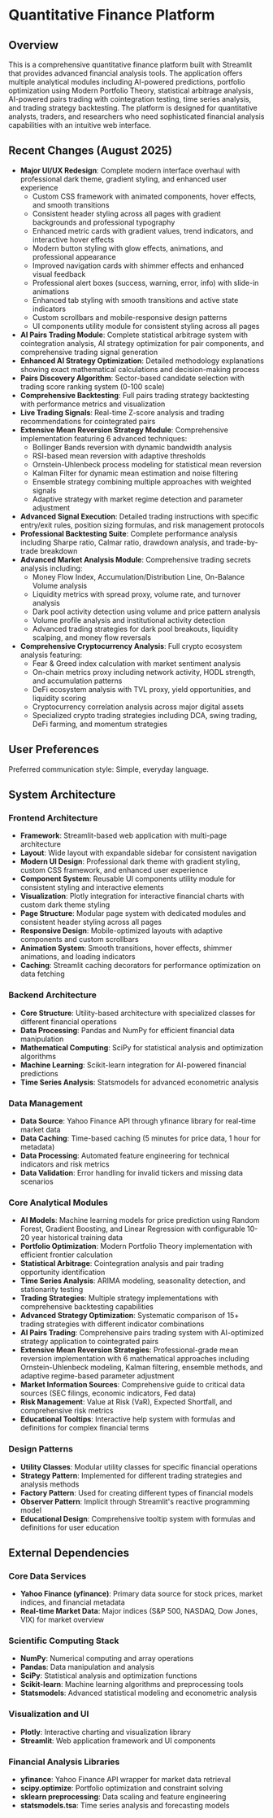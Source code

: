# Quantitative Finance Platform

## Overview

This is a comprehensive quantitative finance platform built with Streamlit that provides advanced financial analysis tools. The application offers multiple analytical modules including AI-powered predictions, portfolio optimization using Modern Portfolio Theory, statistical arbitrage analysis, AI-powered pairs trading with cointegration testing, time series analysis, and trading strategy backtesting. The platform is designed for quantitative analysts, traders, and researchers who need sophisticated financial analysis capabilities with an intuitive web interface.

## Recent Changes (August 2025)

- **Major UI/UX Redesign**: Complete modern interface overhaul with professional dark theme, gradient styling, and enhanced user experience
  - Custom CSS framework with animated components, hover effects, and smooth transitions
  - Consistent header styling across all pages with gradient backgrounds and professional typography
  - Enhanced metric cards with gradient values, trend indicators, and interactive hover effects
  - Modern button styling with glow effects, animations, and professional appearance
  - Improved navigation cards with shimmer effects and enhanced visual feedback
  - Professional alert boxes (success, warning, error, info) with slide-in animations
  - Enhanced tab styling with smooth transitions and active state indicators
  - Custom scrollbars and mobile-responsive design patterns
  - UI components utility module for consistent styling across all pages
- **AI Pairs Trading Module**: Complete statistical arbitrage system with cointegration analysis, AI strategy optimization for pair components, and comprehensive trading signal generation
- **Enhanced AI Strategy Optimization**: Detailed methodology explanations showing exact mathematical calculations and decision-making process
- **Pairs Discovery Algorithm**: Sector-based candidate selection with trading score ranking system (0-100 scale)
- **Comprehensive Backtesting**: Full pairs trading strategy backtesting with performance metrics and visualization
- **Live Trading Signals**: Real-time Z-score analysis and trading recommendations for cointegrated pairs
- **Extensive Mean Reversion Strategy Module**: Comprehensive implementation featuring 6 advanced techniques:
  - Bollinger Bands reversion with dynamic bandwidth analysis
  - RSI-based mean reversion with adaptive thresholds
  - Ornstein-Uhlenbeck process modeling for statistical mean reversion
  - Kalman Filter for dynamic mean estimation and noise filtering
  - Ensemble strategy combining multiple approaches with weighted signals
  - Adaptive strategy with market regime detection and parameter adjustment
- **Advanced Signal Execution**: Detailed trading instructions with specific entry/exit rules, position sizing formulas, and risk management protocols
- **Professional Backtesting Suite**: Complete performance analysis including Sharpe ratio, Calmar ratio, drawdown analysis, and trade-by-trade breakdown
- **Advanced Market Analysis Module**: Comprehensive trading secrets analysis including:
  - Money Flow Index, Accumulation/Distribution Line, On-Balance Volume analysis
  - Liquidity metrics with spread proxy, volume rate, and turnover analysis
  - Dark pool activity detection using volume and price pattern analysis
  - Volume profile analysis and institutional activity detection
  - Advanced trading strategies for dark pool breakouts, liquidity scalping, and money flow reversals
- **Comprehensive Cryptocurrency Analysis**: Full crypto ecosystem analysis featuring:
  - Fear & Greed index calculation with market sentiment analysis
  - On-chain metrics proxy including network activity, HODL strength, and accumulation patterns
  - DeFi ecosystem analysis with TVL proxy, yield opportunities, and liquidity scoring
  - Cryptocurrency correlation analysis across major digital assets
  - Specialized crypto trading strategies including DCA, swing trading, DeFi farming, and momentum strategies

## User Preferences

Preferred communication style: Simple, everyday language.

## System Architecture

### Frontend Architecture
- **Framework**: Streamlit-based web application with multi-page architecture
- **Layout**: Wide layout with expandable sidebar for consistent navigation
- **Modern UI Design**: Professional dark theme with gradient styling, custom CSS framework, and enhanced user experience
- **Component System**: Reusable UI components utility module for consistent styling and interactive elements
- **Visualization**: Plotly integration for interactive financial charts with custom dark theme styling
- **Page Structure**: Modular page system with dedicated modules and consistent header styling across all pages
- **Responsive Design**: Mobile-optimized layouts with adaptive components and custom scrollbars
- **Animation System**: Smooth transitions, hover effects, shimmer animations, and loading indicators
- **Caching**: Streamlit caching decorators for performance optimization on data fetching

### Backend Architecture
- **Core Structure**: Utility-based architecture with specialized classes for different financial operations
- **Data Processing**: Pandas and NumPy for efficient financial data manipulation
- **Mathematical Computing**: SciPy for statistical analysis and optimization algorithms
- **Machine Learning**: Scikit-learn integration for AI-powered financial predictions
- **Time Series Analysis**: Statsmodels for advanced econometric analysis

### Data Management
- **Data Source**: Yahoo Finance API through yfinance library for real-time market data
- **Data Caching**: Time-based caching (5 minutes for price data, 1 hour for metadata)
- **Data Processing**: Automated feature engineering for technical indicators and risk metrics
- **Data Validation**: Error handling for invalid tickers and missing data scenarios

### Core Analytical Modules
- **AI Models**: Machine learning models for price prediction using Random Forest, Gradient Boosting, and Linear Regression with configurable 10-20 year historical training data
- **Portfolio Optimization**: Modern Portfolio Theory implementation with efficient frontier calculation
- **Statistical Arbitrage**: Cointegration analysis and pair trading opportunity identification
- **Time Series Analysis**: ARIMA modeling, seasonality detection, and stationarity testing
- **Trading Strategies**: Multiple strategy implementations with comprehensive backtesting capabilities
- **Advanced Strategy Optimization**: Systematic comparison of 15+ trading strategies with different indicator combinations
- **AI Pairs Trading**: Comprehensive pairs trading system with AI-optimized strategy application to cointegrated pairs
- **Extensive Mean Reversion Strategies**: Professional-grade mean reversion implementation with 6 mathematical approaches including Ornstein-Uhlenbeck modeling, Kalman filtering, ensemble methods, and adaptive regime-based parameter adjustment
- **Market Information Sources**: Comprehensive guide to critical data sources (SEC filings, economic indicators, Fed data)
- **Risk Management**: Value at Risk (VaR), Expected Shortfall, and comprehensive risk metrics
- **Educational Tooltips**: Interactive help system with formulas and definitions for complex financial terms

### Design Patterns
- **Utility Classes**: Modular utility classes for specific financial operations
- **Strategy Pattern**: Implemented for different trading strategies and analysis methods
- **Factory Pattern**: Used for creating different types of financial models
- **Observer Pattern**: Implicit through Streamlit's reactive programming model
- **Educational Design**: Comprehensive tooltip system with formulas and definitions for user education

## External Dependencies

### Core Data Services
- **Yahoo Finance (yfinance)**: Primary data source for stock prices, market indices, and financial metadata
- **Real-time Market Data**: Major indices (S&P 500, NASDAQ, Dow Jones, VIX) for market overview

### Scientific Computing Stack
- **NumPy**: Numerical computing and array operations
- **Pandas**: Data manipulation and analysis
- **SciPy**: Statistical analysis and optimization functions
- **Scikit-learn**: Machine learning algorithms and preprocessing tools
- **Statsmodels**: Advanced statistical modeling and econometric analysis

### Visualization and UI
- **Plotly**: Interactive charting and visualization library
- **Streamlit**: Web application framework and UI components

### Financial Analysis Libraries
- **yfinance**: Yahoo Finance API wrapper for market data retrieval
- **scipy.optimize**: Portfolio optimization and constraint solving
- **sklearn preprocessing**: Data scaling and feature engineering
- **statsmodels.tsa**: Time series analysis and forecasting models
